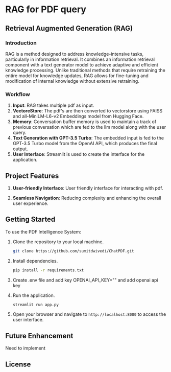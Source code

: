 # RAG for PDF query




## Retrieval Augmented Generation (RAG)

### Introduction

RAG is a method designed to address knowledge-intensive tasks, particularly in information retrieval. It combines an information retrieval component with a text generator model to achieve adaptive and efficient knowledge processing. Unlike traditional methods that require retraining the entire model for knowledge updates, RAG allows for fine-tuning and modification of internal knowledge without extensive retraining.

### Workflow

1. **Input**: RAG takes multiple pdf as input.
2. **VectoreStore**: The pdf's are then converted to vectorstore using FAISS and all-MiniLM-L6-v2 Embeddings model from Hugging Face.
3. **Memory**: Conversation buffer memory is used to maintain a track of previous conversation which are fed to the llm model along with the user query.
4. **Text Generation with GPT-3.5 Turbo**: The embedded input is fed to the GPT-3.5 Turbo model from the OpenAI API, which produces the final output.
5. **User Interface**: Streamlit is used to create the interface for the application.



## Project Features

1. **User-friendly Interface**: User friendly interface for interacting with pdf.

2. **Seamless Navigation**: Reducing complexity and enhancing the overall user experience.

## Getting Started

To use the PDF Intelligence System:

1. Clone the repository to your local machine.
   ```bash
   git clone https://github.com/sumitdwivedi/ChatPDF.git
   ```

2. Install dependencies.
   ```bash
   pip install -r requirements.txt
   ```
3. Create .env file and add key OPENAI_API_KEY="" and add openai api key

4. Run the application.
   ```bash
   streamlit run app.py
   ```

5. Open your browser and navigate to `http://localhost:8000` to access the user interface.

## Future Enhancement

Need to implement


## License



